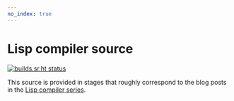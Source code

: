 ```yaml
---
no_index: true
---
```

# Lisp compiler source

[![builds.sr.ht status](https://builds.sr.ht/~max/bernsteinbear.com.svg)](https://builds.sr.ht/~max/bernsteinbear.com?)

This source is provided in stages that roughly correspond to the blog posts in
the [Lisp compiler series](https://bernsteinbear.com/blog/compiling-a-lisp-0/).
